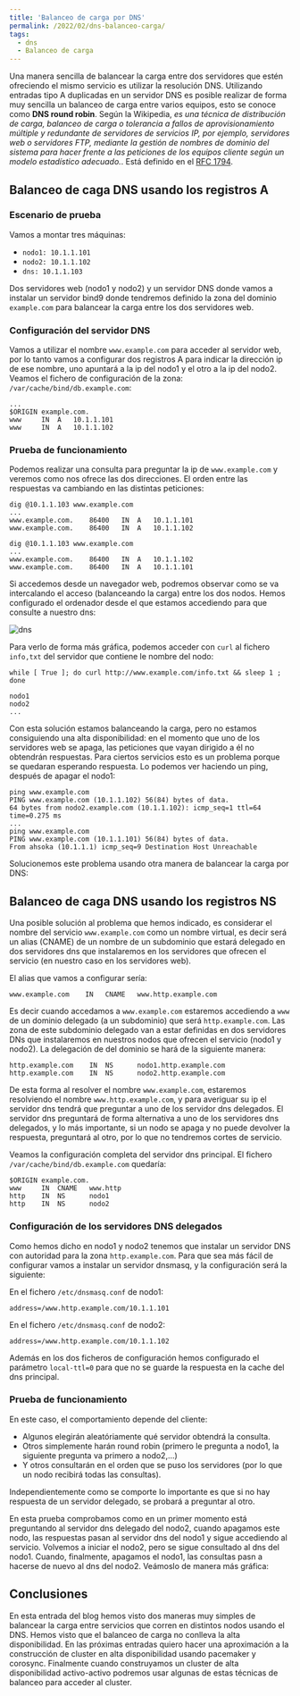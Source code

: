 ```yaml
---
title: 'Balanceo de carga por DNS'
permalink: /2022/02/dns-balanceo-carga/
tags:
  - dns
  - Balanceo de carga
---
```


Una manera sencilla de balancear la carga entre dos servidores que estén ofreciendo el mismo servicio es utilizar la resolución DNS. Utilizando entradas tipo A duplicadas en un servidor DNS es posible realizar de forma muy sencilla un balanceo de carga entre varios equipos, esto se conoce como **DNS round robin**. Según la Wikipedia, *es una técnica de distribución de carga, balanceo de carga o tolerancia a fallos de aprovisionamiento múltiple y redundante de servidores de servicios IP, por ejemplo, servidores web o servidores FTP, mediante la gestión de nombres de dominio del sistema para hacer frente a las peticiones de los equipos cliente según un modelo estadístico adecuado.*. Está definido en el [RFC 1794](https://datatracker.ietf.org/doc/html/rfc1794).

## Balanceo de caga DNS usando los registros A

### Escenario de prueba

Vamos a montar tres máquinas:


* `nodo1: 10.1.1.101`
* `nodo2: 10.1.1.102`
* `dns: 10.1.1.103`

Dos servidores web (nodo1 y nodo2) y un servidor DNS donde vamos a instalar un servidor bind9 donde tendremos definido la zona del dominio `example.com` para balancear la carga entre los dos servidores web.

### Configuración del servidor DNS

Vamos a utilizar el nombre `www.example.com` para acceder al servidor web, por lo tanto vamos a configurar dos registros A para indicar la dirección ip de ese nombre, uno apuntará a la ip del nodo1 y el otro a la ip del nodo2. Veamos el fichero de configuración de la zona: `/var/cache/bind/db.example.com`:

```
...
$ORIGIN example.com.
www	    IN  A   10.1.1.101
www	    IN  A   10.1.1.102
```
<!--more-->

### Prueba de funcionamiento

Podemos realizar una consulta para preguntar la ip de `www.example.com` y veremos como nos ofrece las dos direcciones. El orden entre las respuestas va cambiando en las distintas peticiones:

```
dig @10.1.1.103 www.example.com
...
www.example.com.	86400	IN	A	10.1.1.101
www.example.com.	86400	IN	A	10.1.1.102
```

```
dig @10.1.1.103 www.example.com
...
www.example.com.	86400	IN	A	10.1.1.102
www.example.com.	86400	IN	A	10.1.1.101
```

Si accedemos desde un navegador web, podremos observar como se va intercalando el acceso (balanceando la carga) entre los dos nodos. Hemos configurado el ordenador desde el que estamos accediendo para que consulte a nuestro dns:


![dns](lb.png)

Para verlo de forma más gráfica, podemos acceder con `curl` al fichero `info,txt` del servidor que contiene le nombre del nodo:

```
while [ True ]; do curl http://www.example.com/info.txt && sleep 1 ; done

nodo1
nodo2
...
```

<script id="asciicast-8g2TUKWLxFjHTmfCex4n7kPuS" src="https://asciinema.org/a/8g2TUKWLxFjHTmfCex4n7kPuS.js" async></script>

Con esta solución estamos balanceando la carga, pero no estamos consiguiendo una alta disponibilidad: en el momento que uno de los servidores web se apaga, las peticiones que vayan dirigido a él no obtendrán respuestas. Para ciertos servicios esto es un problema porque se quedaran esperando respuesta. Lo podemos ver haciendo un ping, después de apagar el nodo1:

```
ping www.example.com
PING www.example.com (10.1.1.102) 56(84) bytes of data.
64 bytes from nodo2.example.com (10.1.1.102): icmp_seq=1 ttl=64 time=0.275 ms
...
ping www.example.com
PING www.example.com (10.1.1.101) 56(84) bytes of data.
From ahsoka (10.1.1.1) icmp_seq=9 Destination Host Unreachable
```

Solucionemos este problema usando otra manera de balancear la carga por DNS:

## Balanceo de caga DNS usando los registros NS

Una posible solución al problema que hemos indicado, es considerar el nombre del servicio `www.example.com` como un nombre virtual, es decir será un alias (CNAME) de un nombre de un subdominio que estará delegado en dos servidores dns que instalaremos en los servidores que ofrecen el servicio (en nuestro caso en los servidores web).

El alias que vamos a configurar sería:

```
www.example.com    IN   CNAME   www.http.example.com
```

Es decir cuando accedamos a `www.example.com` estaremos accediendo a `www` de un dominio delegado (a un subdominio) que será `http.example.com`. Las zona de este subdominio delegado van a estar definidas en dos servidores DNs que instalaremos en nuestros nodos que ofrecen el servicio (nodo1 y nodo2). La delegación de del dominio se hará de la siguiente manera:

```
http.example.com    IN  NS      nodo1.http.example.com
http.example.com    IN  NS      nodo2.http.example.com
```

De esta forma al resolver el nombre `www.example.com`, estaremos resolviendo el nombre `www.http.example.com`, y para averiguar su ip el servidor dns tendrá que preguntar a uno de los servidor dns delegados. El servidor dns preguntará de forma alternativa a uno de los servidores dns delegados, y lo más importante, si un nodo se apaga y no puede devolver la respuesta, preguntará al otro, por lo que no tendremos cortes de servicio.

Veamos la configuración completa del servidor dns principal. El fichero `/var/cache/bind/db.example.com` quedaría:

```
$ORIGIN example.com.
www	    IN  CNAME   www.http
http	IN  NS      nodo1              
http	IN  NS      nodo2
```

### Configuración de los servidores DNS delegados

Como hemos dicho en nodo1 y nodo2 tenemos que instalar un servidor DNS con autoridad para la zona `http.example.com`. Para que sea más fácil de configurar vamos a instalar un servidor dnsmasq, y la configuración será la siguiente:

En el fichero `/etc/dnsmasq.conf` de nodo1:

```
address=/www.http.example.com/10.1.1.101
```

En el fichero `/etc/dnsmasq.conf` de nodo2:

```
address=/www.http.example.com/10.1.1.102
```
Además en los dos ficheros de configuración hemos configurado el parámetro `local-ttl=0` para que no se guarde la respuesta en la cache del dns principal.

### Prueba de funcionamiento

En este caso, el comportamiento depende del cliente:

* Algunos elegirán aleatóriamente qué servidor obtendrá la consulta.
* Otros simplemente harán round robin (primero le pregunta a nodo1, la siguiente pregunta va primero a nodo2,...) 
* Y otros consultarán en el orden que se puso los servidores (por lo que un nodo recibirá todas las consultas).

Independientemente como se comporte lo importante es que si no hay respuesta de un servidor delegado, se probará a preguntar al otro.

En esta prueba comprobamos como en un primer momento está preguntando al servidor dns delegado del nodo2, cuando apagamos este nodo, las respuestas pasan al servidor dns del nodo1 y sigue accediendo al servicio. Volvemos a iniciar el nodo2, pero se sigue consultado al dns del nodo1. Cuando, finalmente, apagamos el nodo1, las consultas pasn a hacerse de nuevo al dns del nodo2. Veámoslo de manera más gráfica:

<script id="asciicast-s6EXgU0VBBd4m5ZdY4YPekJww" src="https://asciinema.org/a/s6EXgU0VBBd4m5ZdY4YPekJww.js" async></script>

## Conclusiones

En esta entrada del blog hemos visto dos maneras muy simples de balancear la carga entre servicios que corren en distintos nodos usando el DNS. Hemos visto que el balanceo de carga no conlleva la alta disponibilidad. En las próximas entradas quiero hacer una aproximación a la construcción de cluster en alta disponibilidad usando pacemaker y corosync. Finalmente cuando construyamos un cluster de alta disponibilidad activo-activo podremos usar algunas de estas técnicas de balanceo para acceder al cluster.

